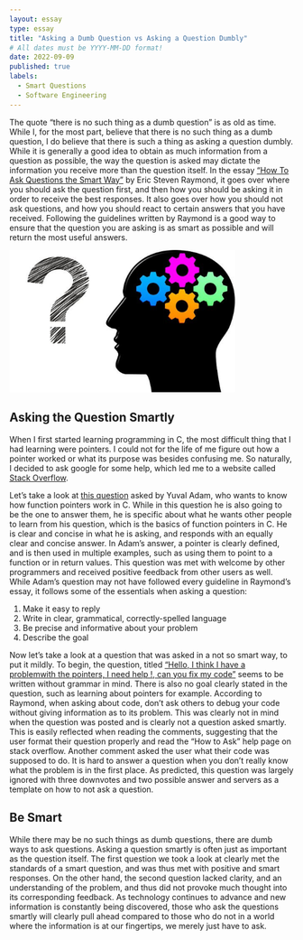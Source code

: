 ```yaml
---
layout: essay
type: essay
title: "Asking a Dumb Question vs Asking a Question Dumbly"
# All dates must be YYYY-MM-DD format!
date: 2022-09-09
published: true
labels:
  - Smart Questions
  - Software Engineering
---
```


The quote “there is no such thing as a dumb question” is as old as time. While I, for the most part, believe that there is no such thing as a dumb question, I do believe that there is such a thing as asking a question dumbly. While it is generally a good idea to obtain as much information from a question as possible, the way the question is asked may dictate the information you receive more than the question itself. In the essay [“How To Ask Questions the Smart Way”] by Eric Steven Raymond, it goes over where you should ask the question first, and then how you should be asking it in order to receive the best responses. It also goes over how you should not ask questions, and how you should react to certain answers that you have received. Following the guidelines written by Raymond is a good way to ensure that the question you are asking is as smart as possible and will return the most useful answers.

<img width="400px" class="rounded float-start pe-4" src="..\img\e11-reflect-on-smart-questions\Smart-Questions-for-Managers-to-Lead-Better.jpg">

## Asking the Question Smartly

When I first started learning programming in C, the most difficult thing that I had learning were pointers. I could not for the life of me figure out how a pointer worked or what its purpose was besides confusing me. So naturally, I decided to ask google for some help, which led me to a website called [Stack Overflow]. 

Let’s take a look at [this question] asked by Yuval Adam, who wants to know how function pointers work in C. While in this question he is also going to be the one to answer them, he is specific about what he wants other people to learn from his question, which is the basics of function pointers in C. He is clear and concise in what he is asking, and responds with an equally clear and concise answer. In Adam’s answer, a pointer is clearly defined, and is then used in multiple examples, such as using them to point to a function or in return values. This question was met with welcome by other programmers and received positive feedback from other users as well. While Adam’s question may not have followed every guideline in Raymond’s essay, it follows some of the essentials when asking a question:
  1. Make it easy to reply
  2. Write in clear, grammatical, correctly-spelled language
  3. Be precise and informative about your problem
  4. Describe the goal

Now let’s take a look at a question that was asked in a not so smart way, to put it mildly. To begin, the question, titled [“Hello, I think I have a problemwith the pointers, I need help !, can you fix my code”] seems to be written without grammar in mind. There is also no goal clearly stated in the question, such as learning about pointers for example. According to Raymond, when asking about code, don’t ask others to debug your code without giving information as to its problem. This was clearly not in mind when the question was posted and is clearly not a question asked smartly. This is easily reflected when reading the comments, suggesting that the user format their question properly and read the “How to Ask” help page on stack overflow. Another comment asked the user what their code was supposed to do. It is hard to answer a question when you don’t really know what the problem is in the first place. As predicted, this question was largely ignored with three downvotes and two possible answer and servers as a template on how to not ask a question.

## Be Smart

While there may be no such things as dumb questions, there are dumb ways to ask questions. Asking a question smartly is often just as important as the question itself. The first question we took a look at clearly met the standards of a smart question, and was thus met with positive and smart responses. On the other hand, the second question lacked clarity, and an understanding of the problem, and thus did not provoke much thought into its corresponding feedback. As technology continues to advance and new information is constantly being discovered, those who ask the questions smartly will clearly pull ahead compared to those who do not in a world where the information is at our fingertips, we merely just have to ask. 

[“How To Ask Questions the Smart Way”]: http://www.catb.org/esr/faqs/smart-questions.html
[Stack Overflow]: https://stackoverflow.com/
[this question]: https://stackoverflow.com/questions/840501/how-do-function-pointers-in-c-work
[“Hello, I think I have a problemwith the pointers, I need help !, can you fix my code”]: https://stackoverflow.com/questions/71990143/hello-i-think-i-have-a-problem-with-the-pointers-i-need-help-can-you-fix